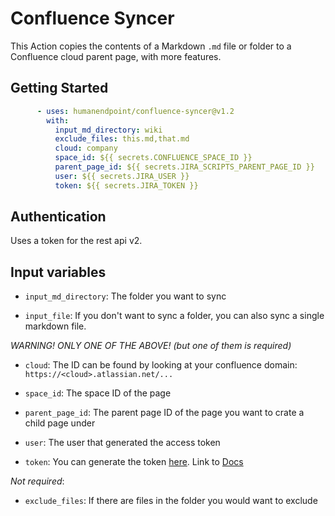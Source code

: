 # Confluence Syncer

This Action copies the contents of a Markdown `.md` file or folder to a Confluence cloud parent page, with more features.

## Getting Started

```yml
      - uses: humanendpoint/confluence-syncer@v1.2
        with:
          input_md_directory: wiki
          exclude_files: this.md,that.md
          cloud: company
          space_id: ${{ secrets.CONFLUENCE_SPACE_ID }}
          parent_page_id: ${{ secrets.JIRA_SCRIPTS_PARENT_PAGE_ID }}
          user: ${{ secrets.JIRA_USER }}
          token: ${{ secrets.JIRA_TOKEN }}
```

## Authentication

Uses a token for the rest api v2.

## Input variables

- `input_md_directory`: The folder you want to sync

- `input_file`: If you don't want to sync a folder, you can also sync a single markdown file.

*WARNING! ONLY ONE OF THE ABOVE! (but one of them is required)*

- `cloud`: The ID can be found by looking at your confluence domain: `https://<cloud>.atlassian.net/...`

- `space_id`: The space ID of the page

- `parent_page_id`: The parent page ID of the page you want to crate a child page under

- `user`: The user that generated the access token

- `token`: You can generate the token [here](https://id.atlassian.com/manage-profile/security/api-tokens). Link to [Docs](https://confluence.atlassian.com/cloud/api-tokens-938839638.html)

*Not required*:

- `exclude_files`: If there are files in the folder you would want to exclude
